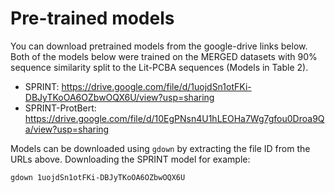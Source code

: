 # Pre-trained models
You can download pretrained models from the google-drive links below. 
Both of the models below were trained on the MERGED datasets with 90% sequence similarity split to the Lit-PCBA sequences (Models in Table 2).

- SPRINT: https://drive.google.com/file/d/1uojdSn1otFKi-DBJyTKoOA6OZbwOQX6U/view?usp=sharing
- SPRINT-ProtBert: https://drive.google.com/file/d/10EgPNsn4U1hLEOHa7Wg7gfou0Droa9Qa/view?usp=sharing  

Models can be downloaded using `gdown` by extracting the file ID from the URLs above. Downloading the SPRINT model for example:
```
gdown 1uojdSn1otFKi-DBJyTKoOA6OZbwOQX6U
```

